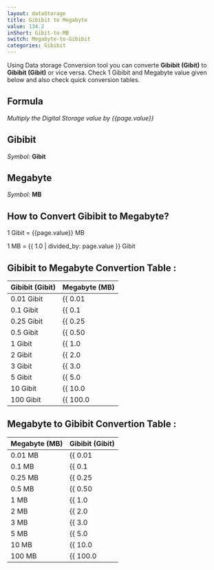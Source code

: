 ```yaml
---
layout: dataStorage
title: Gibibit to Megabyte
value: 134.2
inShort: Gibit-to-MB
switch: Megabyte-to-Gibibit
categories: Gibibit
---
```


Using Data storage Conversion tool you can converte **Gibibit (Gibit)** to **Gibibit (Gibit)** or vice versa. Check 1 Gibibit and Megabyte value given below and also check quick conversion tables.

## Formula
*Multiply the Digital Storage value by {{page.value}}*

## Gibibit
*Symbol:* **Gibit**

## Megabyte
*Symbol:* **MB**

## How to Convert Gibibit to Megabyte?

1 Gibit = {{page.value}} MB

1 MB = {{ 1.0 | divided_by: page.value }} Gibit


## Gibibit to Megabyte Convertion Table :

| Gibibit (Gibit) | Megabyte (MB) |
| ---- | ---- |
| 0.01 Gibit | {{ 0.01 | times: page.value | round: 12 }} MB |
| 0.1 Gibit | {{ 0.1 | times: page.value | round: 12 }} MB |
| 0.25 Gibit | {{ 0.25 | times: page.value | round: 12 }} MB |
| 0.5 Gibit | {{ 0.50 | times: page.value | round: 12 }} MB |
| 1 Gibit | {{ 1.0 | times: page.value | round: 12 }} MB |
| 2 Gibit | {{ 2.0 | times: page.value | round: 12 }} MB |
| 3 Gibit | {{ 3.0 | times: page.value | round: 12 }} MB |
| 5 Gibit | {{ 5.0 | times: page.value | round: 12 }} MB |
| 10 Gibit | {{ 10.0 | times: page.value | round: 12 }} MB |
| 100 Gibit | {{ 100.0 | times: page.value | round: 12 }} MB |

## Megabyte to Gibibit Convertion Table :

| Megabyte (MB) | Gibibit (Gibit) |
| ---- | ---- |
| 0.01 MB | {{ 0.01 | divided_by: page.value | round: 12 }} Gibit |
| 0.1 MB | {{ 0.1 | divided_by: page.value | round: 12 }} Gibit |
| 0.25 MB | {{ 0.25 | divided_by: page.value | round: 12 }} Gibit |
| 0.5 MB | {{ 0.50 | divided_by: page.value | round: 12 }} Gibit |
| 1 MB | {{ 1.0 | divided_by: page.value | round: 12 }} Gibit |
| 2 MB | {{ 2.0 | divided_by: page.value | round: 12 }} Gibit |
| 3 MB | {{ 3.0 | divided_by: page.value | round: 12 }} Gibit |
| 5 MB | {{ 5.0 | divided_by: page.value | round: 12 }} Gibit |
| 10 MB | {{ 10.0 | divided_by: page.value | round: 12 }} Gibit |
| 100 MB | {{ 100.0 | divided_by: page.value | round: 12 }} Gibit |


<script>
document.getElementById('selectInput')[11].selected = true
document.getElementById('selectOutput')[8].selected = true
</script>
